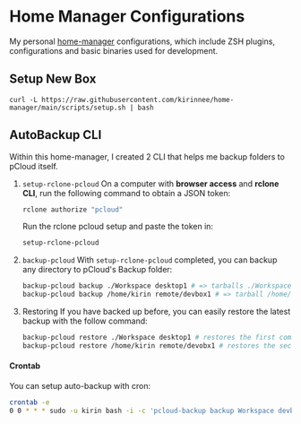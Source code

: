 # Home Manager Configurations

My personal [home-manager](https://github.com/nix-community/home-manager) configurations, which include ZSH plugins, configurations and basic binaries used for development.

## Setup New Box
```
curl -L https://raw.githubusercontent.com/kirinnee/home-manager/main/scripts/setup.sh | bash
```

## AutoBackup CLI

Within this home-manager, I created 2 CLI that helps me backup folders to pCloud itself.

1. `setup-rclone-pcloud`
   On a computer with **browser access** and **rclone CLI**, run the following command to obtain a JSON token:

   ```bash
   rclone authorize "pcloud"
   ```

   Run the rclone pcloud setup and paste the token in:

   ```bash
   setup-rclone-pcloud
   ```

2. `backup-pcloud`
   With `setup-rclone-pcloud` completed, you can backup any directory to pCloud's Backup folder:

   ```bash
   backup-pcloud backup ./Workspace desktop1 # => tarballs ./Workspace and send to pClouds's Backup/desktop1 folder
   backup-pcloud backup /home/kirin remote/devbox1 # => tarball /home/kirin and send to pCloud's Backup/remote/devbox1 folder
   ```

3. Restoring
   If you have backed up before, you can easily restore the latest backup with the follow command:
   ```bash
   backup-pcloud restore ./Workspace desktop1 # restores the first commnad previously
   backup-pcloud restore /home/kirin remote/devobx1 # restores the second command previously
   ```

#### Crontab

You can setup auto-backup with cron:

```bash
crontab -e
0 0 * * * sudo -u kirin bash -i -c 'pcloud-backup backup Workspace devbox'
```

